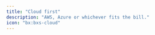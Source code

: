 ```yaml
---
title: "Cloud first"
description: "AWS, Azure or whichever fits the bill."
icon: "bx:bxs-cloud"
---
```

